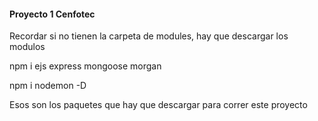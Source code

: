 #### Proyecto 1 Cenfotec

Recordar si no tienen la carpeta de modules, hay que descargar los modulos

npm i ejs express mongoose morgan


npm i nodemon -D

Esos son los paquetes que hay que descargar para correr este proyecto
